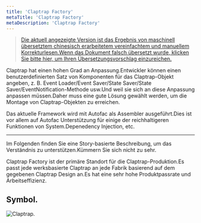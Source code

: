 ```yaml
---
title: 'Claptrap Factory'
metaTitle: 'Claptrap Factory'
metaDescription: 'Claptrap Factory'
---
```


> [Die aktuell angezeigte Version ist das Ergebnis von maschinell übersetztem chinesisch erarbeitetem vereinfachtem und manuellem Korrekturlesen.Wenn das Dokument falsch übersetzt wurde, klicken Sie bitte hier, um Ihren Übersetzungsvorschlag einzureichen.](https://crwd.in/newbeclaptrap)

Claptrap hat einen hohen Grad an Anpassung.Entwickler können einen benutzerdefinierten Satz von Komponenten für das Claptrap-Objekt angeben, z. B. Event Loader/Event Saver/State Saver/State Saver/EventNotification-Methode usw.Und weil sie sich an diese Anpassung anpassen müssen.Daher muss eine gute Lösung gewählt werden, um die Montage von Claptrap-Objekten zu erreichen.

Das aktuelle Framework wird mit Autofac als Assembler ausgeführt.Dies ist vor allem auf Autofac Unterstützung für einige der reichhaltigeren Funktionen von System.Depenedency Injection, etc.

---

Im Folgenden finden Sie eine Story-basierte Beschreibung, um das Verständnis zu unterstützen.Kümmern Sie sich nicht zu sehr.

Claptrap Factory ist der primäre Standort für die Claptrap-Produktion.Es passt jede werksbasierte Claptrap an jede Fabrik basierend auf dem gegebenen Claptrap Design an.Es hat eine sehr hohe Produktpassrate und Arbeitseffizienz.

## Symbol.

![Claptrap.](/images/claptrap_icons/claptrap_factory.svg)
